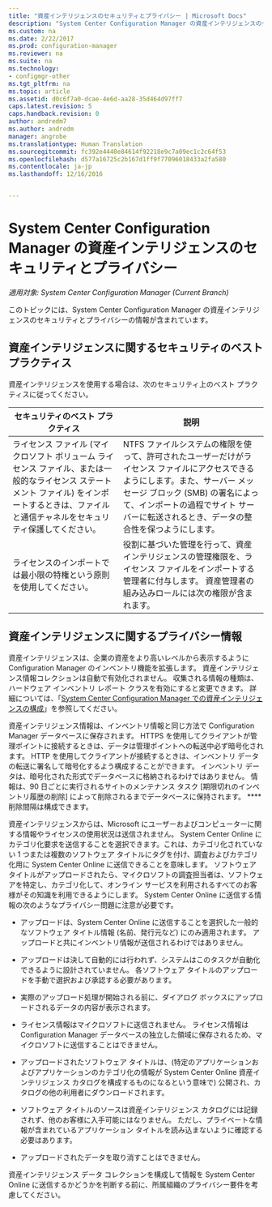 ```yaml
---
title: "資産インテリジェンスのセキュリティとプライバシー | Microsoft Docs"
description: "System Center Configuration Manager の資産インテリジェンスのセキュリティとプライバシーの情報を確認します。"
ms.custom: na
ms.date: 2/22/2017
ms.prod: configuration-manager
ms.reviewer: na
ms.suite: na
ms.technology:
- configmgr-other
ms.tgt_pltfrm: na
ms.topic: article
ms.assetid: d0c6f7a0-dcae-4e6d-aa28-35d464d97ff7
caps.latest.revision: 5
caps.handback.revision: 0
author: andredm7
ms.author: andredm
manager: angrobe
ms.translationtype: Human Translation
ms.sourcegitcommit: fc392e4440e84614f92218e9c7a09ec1c2c64f53
ms.openlocfilehash: d577a16725c2b167d1ff9f77096018433a2fa580
ms.contentlocale: ja-jp
ms.lasthandoff: 12/16/2016


---
```

# <a name="security-and-privacy-for-asset-intelligence-in-system-center-configuration-manager"></a>System Center Configuration Manager の資産インテリジェンスのセキュリティとプライバシー

*適用対象: System Center Configuration Manager (Current Branch)*

このトピックには、System Center Configuration Manager の資産インテリジェンスのセキュリティとプライバシーの情報が含まれています。  

##  <a name="BKMK_Security_AI"></a> 資産インテリジェンスに関するセキュリティのベスト プラクティス  
 資産インテリジェンスを使用する場合は、次のセキュリティ上のベスト プラクティスに従ってください。  

|セキュリティのベスト プラクティス|説明|  
|----------------------------|----------------------|  
|ライセンス ファイル (マイクロソフト ボリューム ライセンス ファイル、または一般的なライセンス ステートメント ファイル) をインポートするときは、ファイルと通信チャネルをセキュリティ保護してください。|NTFS ファイルシステムの権限を使って、許可されたユーザーだけがライセンス ファイルにアクセスできるようにします。また、サーバー メッセージ ブロック (SMB) の署名によって、インポートの過程でサイト サーバーに転送されるとき、データの整合性を保つようにします。|  
|ライセンスのインポートでは最小限の特権という原則を使用してください。|役割に基づいた管理を行って、資産インテリジェンスの管理権限を、ライセンス ファイルをインポートする管理者に付与します。 資産管理者の組み込みロールには次の権限が含まれます。|  

##  <a name="BKMK_Privacy_HardwareInventory"></a> 資産インテリジェンスに関するプライバシー情報  
 資産インテリジェンスは、企業の資産をより高いレベルから表示するように Configuration Manager のインベントリ機能を拡張します。 資産インテリジェンス情報コレクションは自動で有効化されません。 収集される情報の種類は、ハードウェア インベントリ レポート クラスを有効にすると変更できます。 詳細については、「[System Center Configuration Manager での資産インテリジェンスの構成](../../../../core/clients/manage/asset-intelligence/configuring-asset-intelligence.md)」を参照してください。  

 資産インテリジェンス情報は、インベントリ情報と同じ方法で Configuration Manager データベースに保存されます。 HTTPS を使用してクライアントが管理ポイントに接続するときは、データは管理ポイントへの転送中必ず暗号化されます。 HTTP を使用してクライアントが接続するときは、インベントリ データの転送に署名して暗号化するよう構成することができます。 インベントリ データは、暗号化された形式でデータベースに格納されるわけではありません。 情報は、90 日ごとに実行されるサイトのメンテナンス タスク [期限切れのインベントリ履歴の削除] によって削除されるまでデータベースに保持されます。 **** 削除間隔は構成できます。  

 資産インテリジェンスからは、Microsoft にユーザーおよびコンピューターに関する情報やライセンスの使用状況は送信されません。 System Center Online にカテゴリ化要求を送信することを選択できます。これは、カテゴリ化されていない 1 つまたは複数のソフトウェア タイトルにタグを付け、調査およびカテゴリ化用に System Center Online に送信できることを意味します。 ソフトウェア タイトルがアップロードされたら、マイクロソフトの調査担当者は、ソフトウェアを特定し、カテゴリ化して、オンライン サービスを利用されるすべてのお客様がその知識を利用できるようにします。 System Center Online に送信する情報の次のようなプライバシー問題に注意が必要です。  

-   アップロードは、System Center Online に送信することを選択した一般的なソフトウェア タイトル情報 (名前、発行元など) にのみ適用されます。 アップロードと共にインベントリ情報が送信されるわけではありません。  

-   アップロードは決して自動的には行われず、システムはこのタスクが自動化できるように設計されていません。 各ソフトウェア タイトルのアップロードを手動で選択および承認する必要があります。  

-   実際のアップロード処理が開始される前に、ダイアログ ボックスにアップロードされるデータの内容が表示されます。  

-   ライセンス情報はマイクロソフトに送信されません。 ライセンス情報は Configuration Manager データベースの独立した領域に保存されるため、マイクロソフトに送信することはできません。  

-   アップロードされたソフトウェア タイトルは、(特定のアプリケーションおよびアプリケーションのカテゴリ化の情報が System Center Online 資産インテリジェンス カタログを構成するものになるという意味で) 公開され、カタログの他の利用者にダウンロードされます。  

-   ソフトウェア タイトルのソースは資産インテリジェンス カタログには記録されず、他のお客様に入手可能にはなりません。 ただし、プライベートな情報が含まれているアプリケーション タイトルを読み込まないように確認する必要はあります。  

-   アップロードされたデータを取り消すことはできません。  

 資産インテリジェンス データ コレクションを構成して情報を System Center Online に送信するかどうかを判断する前に、所属組織のプライバシー要件を考慮してください。  

